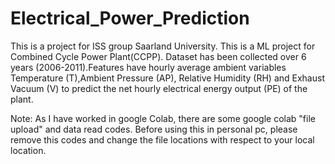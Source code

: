 # Electrical_Power_Prediction
This is a project for ISS group Saarland University.
This is a ML project for Combined Cycle Power Plant(CCPP). Dataset has been collected over 6 years (2006-2011).Features have hourly average ambient variables Temperature (T),Ambient Pressure (AP),
Relative Humidity (RH) and Exhaust Vacuum (V) to predict the net hourly electrical energy output (PE) of the plant.

Note: As I have worked in google Colab, there are some google colab "file upload" and data read codes. Before using this in personal pc, please remove this codes and change the file locations with respect to your local location.
